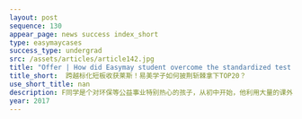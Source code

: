 ```yaml
---
layout: post
sequence: 130
appear_page: news success index_short
type: easymaycases
success_type: undergrad
src: /assets/articles/article142.jpg
title: "Offer | How did Easymay student overcome the standardized test score barrier and get into TOP20 Rice University?"
title_short:  跨越标化短板收获莱斯！易美学子如何披荆斩棘拿下TOP20？
use_short_title: nan
description: F同学是个对环保等公益事业特别热心的孩子，从初中开始，他利用大量的课外时间去参加社区义工、回收旧衣服旧书捐赠。高中期间，利用暑假，他去非洲参加当地的环保公益项目、并成立了自己的义工小团队，去植树、去清理河道里的垃圾、在社区宣传垃圾分类，开展了种种活动。在第一次的对话中，他对环保的热爱和专注给易美的老师留下了深刻印象。
year: 2017
---
```


